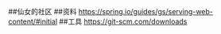 ##仙女的社区
##资料
https://spring.io/guides/gs/serving-web-content/#initial
##工具
https://git-scm.com/downloads